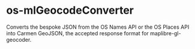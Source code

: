 # os-mlGeocodeConverter
Converts the bespoke JSON from the OS Names API or the OS Places API into Carmen GeoJSON, the accepted response format for maplibre-gl-geocoder.
